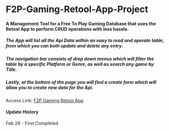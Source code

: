 # F2P-Gaming-Retool-App-Project
#### A Management Tool for a Free To Play Gaming Database that uses the Retool App to perform CRUD operations with less hassle.

##### The App will list all the Api Data within an easy to read and operate table, from which you can both update and delete any entry. 
##### The navigation bar consists of drop down menus which will filter the table by a specific Platform or Genre, as well as search any game by Title.
##### Lastly, at the bottom of the page you will find a create form which will allow you to create new data for the Api.


Access Link: [F2P Gaming Retool App](https://isaacstyle.retool.com/embedded/public/d02a94ee-d6bf-4373-80dc-326c9d232675)

#### Update History

Feb 28 - First Completed
